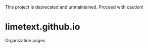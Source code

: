 This project is deprecated and unmaintained. Proceed with caution!

limetext.github.io
==================

Organization pages

